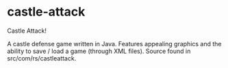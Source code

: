 # castle-attack

Castle Attack!

A castle defense game written in Java. Features appealing graphics and the ability to save / load a game (through XML files).
Source found in src/com/rs/castleattack.
